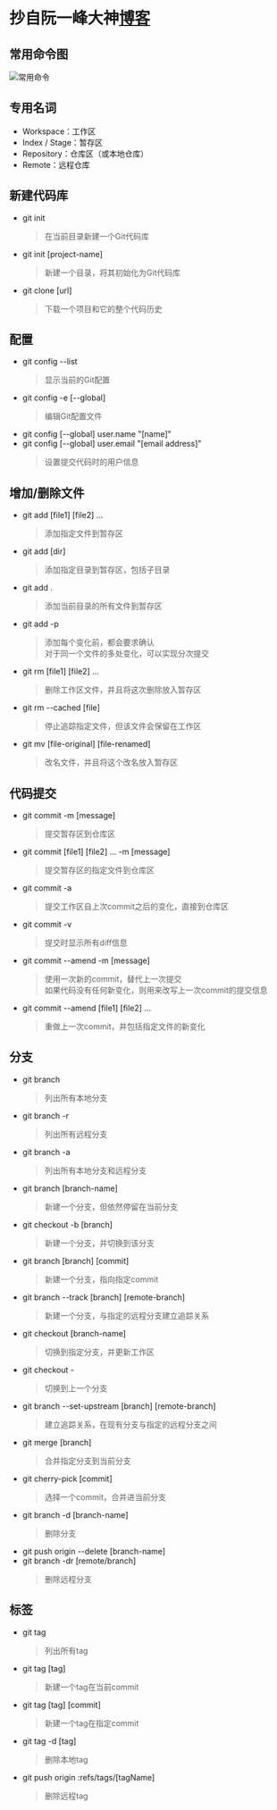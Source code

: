 # 抄自阮一峰大神[博客](http://www.ruanyifeng.com/blog/2015/12/git-cheat-sheet.html)
## 常用命令图
![常用命令](http://www.ruanyifeng.com/blogimg/asset/2015/bg2015120901.png)
## 专用名词
* Workspace：工作区
* Index / Stage：暂存区
* Repository：仓库区（或本地仓库）
* Remote：远程仓库
## 新建代码库
* git init
  > 在当前目录新建一个Git代码库
* git init [project-name]
  > 新建一个目录，将其初始化为Git代码库
* git clone [url]
  > 下载一个项目和它的整个代码历史
## 配置
* git config --list
  > 显示当前的Git配置
* git config -e [--global]
  > 编辑Git配置文件
* git config [--global] user.name "[name]"
* git config [--global] user.email "[email address]"
  > 设置提交代码时的用户信息
## 增加/删除文件
* git add [file1] [file2] ...
  > 添加指定文件到暂存区
* git add [dir]
  > 添加指定目录到暂存区，包括子目录
* git add .
  > 添加当前目录的所有文件到暂存区
* git add -p
  > 添加每个变化前，都会要求确认    
  > 对于同一个文件的多处变化，可以实现分次提交
* git rm [file1] [file2] ...
  > 删除工作区文件，并且将这次删除放入暂存区
* git rm --cached [file]
  > 停止追踪指定文件，但该文件会保留在工作区
* git mv [file-original] [file-renamed]
  > 改名文件，并且将这个改名放入暂存区
## 代码提交
* git commit -m [message]
  > 提交暂存区到仓库区
* git commit [file1] [file2] ... -m [message]
  > 提交暂存区的指定文件到仓库区
* git commit -a
  > 提交工作区自上次commit之后的变化，直接到仓库区
* git commit -v
  > 提交时显示所有diff信息
* git commit --amend -m [message]
  > 使用一次新的commit，替代上一次提交    
  > 如果代码没有任何新变化，则用来改写上一次commit的提交信息
* git commit --amend [file1] [file2] ...
  > 重做上一次commit，并包括指定文件的新变化
## 分支
* git branch
  > 列出所有本地分支
* git branch -r
  > 列出所有远程分支
* git branch -a
  > 列出所有本地分支和远程分支
* git branch [branch-name]
  > 新建一个分支，但依然停留在当前分支
* git checkout -b [branch]
  > 新建一个分支，并切换到该分支
* git branch [branch] [commit]
  > 新建一个分支，指向指定commit
* git branch --track [branch] [remote-branch]
  > 新建一个分支，与指定的远程分支建立追踪关系
* git checkout [branch-name]
  > 切换到指定分支，并更新工作区
* git checkout -
  > 切换到上一个分支
* git branch --set-upstream [branch] [remote-branch]
  > 建立追踪关系，在现有分支与指定的远程分支之间
* git merge [branch]
  > 合并指定分支到当前分支
* git cherry-pick [commit]
  > 选择一个commit，合并进当前分支
* git branch -d [branch-name]
  > 删除分支
* git push origin --delete [branch-name]
* git branch -dr [remote/branch]
  > 删除远程分支
## 标签
* git tag
  > 列出所有tag
* git tag [tag]
  > 新建一个tag在当前commit
* git tag [tag] [commit]
  > 新建一个tag在指定commit
* git tag -d [tag]
  > 删除本地tag
* git push origin :refs/tags/[tagName]
  > 删除远程tag
